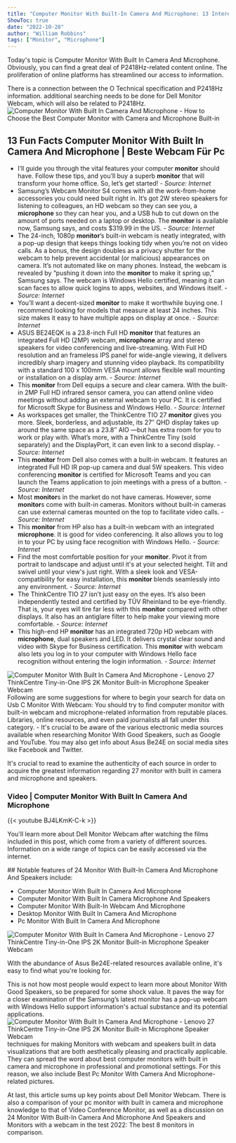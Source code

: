 ```yaml
---
title: "Computer Monitor With Built-In Camera And Microphone: 13 Interesting Facts"
ShowToc: true 
date: "2022-10-28"
author: "William Robbins" 
tags: ["Monitor", "Microphone"]
---
```


	
Today's topic is Computer Monitor With Built In Camera And Microphone. Obviously, you can find a great deal of P2418Hz-related content online. The proliferation of online platforms has streamlined our access to information.

There is a connection between the O Technical specification and P2418Hz information. additional searching needs to be done for Dell Monitor Webcam, which will also be related to P2418Hz.
<img loading="lazy" src="https://images.webcamguide.biz/l-m/webcam-auto-focusing-web-camera-1080p-hd-KutHQJDsfZloOw-v-114718142.jpg" onerror="this.onerror=null;this.src='https://blogger.googleusercontent.com/img/a/AVvXsEhe7F7TRXHtjiKvHb5vS7DmnxvpHiDyoYyYvm1nHB3Qp2_w3BnM6A2eq4v7FYxCC9bfZt3a9vIMtAYEKUiaDQbHMg-ViyGmRIj39MLp0bGFfgfYw1Dc9q_H-T0wiTm3l0Uq42dETrN9eC8aGJ9_IORZsxST1AcLR7np1koOfcc7tnHa4S8Mwz_xD9d0=s16000';" alt="Computer Monitor With Built In Camera And Microphone - How to Choose the Best Computer Monitor with Camera and Microphone Built-in" >

## 13 Fun Facts Computer Monitor With Built In Camera And Microphone | Beste Webcam Für Pc
-   I’ll guide you through the vital features your computer **monitor** should have. Follow these tips, and you’ll buy a superb **monitor** that will transform your home office. So, let’s get started! - <cite>Source: Internet</cite>
-   Samsung’s Webcam Monitor S4 comes with all the work-from-home accessories you could need built right in. It’s got 2W stereo speakers for listening to colleagues, an HD webcam so they can see you, a **microphone** so they can hear you, and a USB hub to cut down on the amount of ports needed on a laptop or desktop. The **monitor** is available now, Samsung says, and costs $319.99 in the US. - <cite>Source: Internet</cite>
-   The 24-inch, 1080p **monitor**’s built-in webcam is neatly integrated, with a pop-up design that keeps things looking tidy when you’re not on video calls. As a bonus, the design doubles as a privacy shutter for the webcam to help prevent accidental (or malicious) appearances on camera. It’s not automated like on many phones. Instead, the webcam is revealed by “pushing it down into the **monitor** to make it spring up,” Samsung says. The webcam is Windows Hello certified, meaning it can scan faces to allow quick logins to apps, websites, and Windows itself. - <cite>Source: Internet</cite>
-   You’ll want a decent-sized **monitor** to make it worthwhile buying one. I recommend looking for models that measure at least 24 inches. This size makes it easy to have multiple apps on display at once. - <cite>Source: Internet</cite>
-   ASUS BE24EQK is a 23.8-inch Full HD **monitor** that features an integrated Full HD (2MP) webcam, **microphone** array and stereo speakers for video conferencing and live-streaming. With Full HD resolution and an frameless IPS panel for wide-angle viewing, it delivers incredibly sharp imagery and stunning video playback. Its compatibility with a standard 100 x 100mm VESA mount allows flexible wall mounting or installation on a display arm. - <cite>Source: Internet</cite>
-   This **monitor** from Dell equips a secure and clear camera. With the built-in 2MP Full HD infrared sensor camera, you can attend online video meetings without adding an external webcam to your PC. It is certified for Microsoft Skype for Business and Windows Hello. - <cite>Source: Internet</cite>
-   As workspaces get smaller, the ThinkCentre TIO 27 **monitor** gives you more. Sleek, borderless, and adjustable, its 27″ QHD display takes up around the same space as a 23.8″ AIO —but has extra room for you to work or play with. What’s more, with a ThinkCentre Tiny (sold separately) and the DisplayPort, it can even link to a second display. - <cite>Source: Internet</cite>
-   This **monitor** from Dell also comes with a built-in webcam. It features an integrated Full HD IR pop-up camera and dual 5W speakers. This video conferencing **monitor** is certified for Microsoft Teams and you can launch the Teams application to join meetings with a press of a button. - <cite>Source: Internet</cite>
-   Most **monitor**s in the market do not have cameras. However, some **monitor**s come with built-in cameras. Monitors without built-in cameras can use external cameras mounted on the top to facilitate video calls. - <cite>Source: Internet</cite>
-   This **monitor** from HP also has a built-in webcam with an integrated **microphone**. It is good for video conferencing. It also allows you to log in to your PC by using face recognition with Windows Hello. - <cite>Source: Internet</cite>
-   Find the most comfortable position for your **monitor**. Pivot it from portrait to landscape and adjust until it's at your selected height. Tilt and swivel until your view's just right. With a sleek look and VESA-compatibility for easy installation, this **monitor** blends seamlessly into any environment. - <cite>Source: Internet</cite>
-   The ThinkCentre TIO 27 isn’t just easy on the eyes. It’s also been independently tested and certified by TÜV Rheinland to be eye-friendly. That is, your eyes will tire far less with this **monitor** compared with other displays. It also has an antiglare filter to help make your viewing more comfortable. - <cite>Source: Internet</cite>
-   This high-end HP **monitor** has an integrated 720p HD webcam with **microphone**, dual speakers and LED. It delivers crystal clear sound and video with Skype for Business certification. This **monitor** with webcam also lets you log in to your computer with Windows Hello face recognition without entering the login information. - <cite>Source: Internet</cite>


<img loading="lazy" src="http://g02.s.alicdn.com/kf/HTB1B3oiOFXXXXXZapXXq6xXFXXXi/220520525/HTB1B3oiOFXXXXXZapXXq6xXFXXXi.jpg" onerror="this.onerror=null;this.src='https://blogger.googleusercontent.com/img/a/AVvXsEhe7F7TRXHtjiKvHb5vS7DmnxvpHiDyoYyYvm1nHB3Qp2_w3BnM6A2eq4v7FYxCC9bfZt3a9vIMtAYEKUiaDQbHMg-ViyGmRIj39MLp0bGFfgfYw1Dc9q_H-T0wiTm3l0Uq42dETrN9eC8aGJ9_IORZsxST1AcLR7np1koOfcc7tnHa4S8Mwz_xD9d0=s16000';" alt="Computer Monitor With Built In Camera And Microphone - Lenovo 27 ThinkCentre Tiny-in-One IPS 2K Monitor Built-in Microphone Speaker Webcam" >
Following are some suggestions for where to begin your search for data on Usb C Monitor With Webcam:
You should try to find computer monitor with built-in webcam and microphone-related information from reputable places. Libraries, online resources, and even paid journalists all fall under this category.
- It's crucial to be aware of the various electronic media sources available when researching Monitor With Good Speakers, such as Google and YouTube. You may also get info about Asus Be24E on social media sites like Facebook and Twitter.

It's crucial to read to examine the authenticity of each source in order to acquire the greatest information regarding 27 monitor with built in camera and microphone and speakers.

### Video | Computer Monitor With Built In Camera And Microphone
{{< youtube BJ4LKmK-C-k >}} 

You'll learn more about Dell Monitor Webcam after watching the films included in this post, which come from a variety of different sources. Information on a wide range of topics can be easily accessed via the internet.
<script async="async" data-cfasync="false" src="//normallydemandedalter.com/fe63df3c5408708b15d8dc3d9b206b31/invoke.js"></script>
<div id="container-fe63df3c5408708b15d8dc3d9b206b31"></div>
## Notable features of 24 Monitor With Built-In Camera And Microphone And Speakers include:

- Computer Monitor With Built In Camera And Microphone
- Computer Monitor With Built In Camera Microphone And Speakers
- Computer Monitor With Built-In Webcam And Microphone
- Desktop Monitor With Built In Camera And Microphone
- Pc Monitor With Built In Camera And Microphone

 <img loading="lazy" src="https://i.ytimg.com/vi/8iywwQBoVEU/maxresdefault.jpg" onerror="this.onerror=null;this.src='https://blogger.googleusercontent.com/img/a/AVvXsEhe7F7TRXHtjiKvHb5vS7DmnxvpHiDyoYyYvm1nHB3Qp2_w3BnM6A2eq4v7FYxCC9bfZt3a9vIMtAYEKUiaDQbHMg-ViyGmRIj39MLp0bGFfgfYw1Dc9q_H-T0wiTm3l0Uq42dETrN9eC8aGJ9_IORZsxST1AcLR7np1koOfcc7tnHa4S8Mwz_xD9d0=s16000';" alt="Computer Monitor With Built In Camera And Microphone - Lenovo 27 ThinkCentre Tiny-in-One IPS 2K Monitor Built-in Microphone Speaker Webcam" >

With the abundance of Asus Be24E-related resources available online, it's easy to find what you're looking for.

This is not how most people would expect to learn more about Monitor With Good Speakers, so be prepared for some shock value. It paves the way for a closer examination of the Samsung’s latest monitor has a pop-up webcam with Windows Hello support information's actual substance and its potential applications.
<img loading="lazy" src="https://pckuwait.com/wp-content/uploads/2021/02/712YJOPdhL._AC_SL1500.png" onerror="this.onerror=null;this.src='https://blogger.googleusercontent.com/img/a/AVvXsEhe7F7TRXHtjiKvHb5vS7DmnxvpHiDyoYyYvm1nHB3Qp2_w3BnM6A2eq4v7FYxCC9bfZt3a9vIMtAYEKUiaDQbHMg-ViyGmRIj39MLp0bGFfgfYw1Dc9q_H-T0wiTm3l0Uq42dETrN9eC8aGJ9_IORZsxST1AcLR7np1koOfcc7tnHa4S8Mwz_xD9d0=s16000';" alt="Computer Monitor With Built In Camera And Microphone - Lenovo 27 ThinkCentre Tiny-in-One IPS 2K Monitor Built-in Microphone Speaker Webcam" >
techniques for making Monitors with webcam and speakers built in data visualizations that are both aesthetically pleasing and practically applicable. They can spread the word about best computer monitors with built in camera and microphone in professional and promotional settings. For this reason, we also include Best Pc Monitor With Camera And Microphone-related pictures.

At last, this article sums up key points about Dell Monitor Webcam. There is also a comparison of your pc monitor with built in camera and microphone knowledge to that of Video Conference Monitor, as well as a discussion on 24 Monitor With Built-In Camera And Microphone And Speakers and Monitors with a webcam in the test 2022: The best 8 monitors in comparison.
	
	


